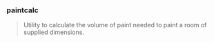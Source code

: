 ### paintcalc
> Utility to calculate the volume of paint needed to paint a room of supplied dimensions.
